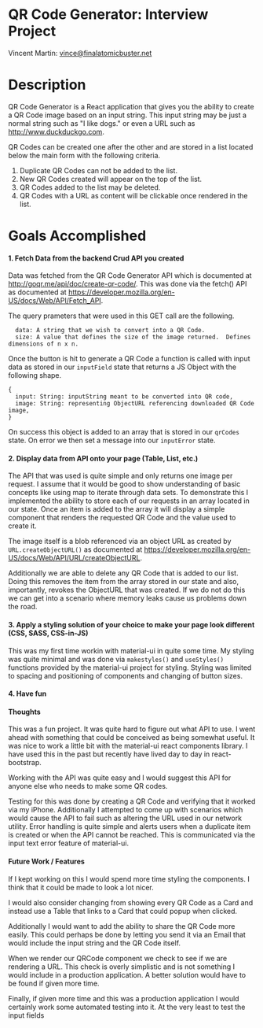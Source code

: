# QR Code Generator: Interview Project 
Vincent Martin: vince@finalatomicbuster.net

# Description
QR Code Generator is a React application that gives you the ability to create a QR Code image based on an input string.  This input string may be just a normal string such as "I like dogs." or even a URL such as http://www.duckduckgo.com.

QR Codes can be created one after the other and are stored in a list located below the main form with the following criteria.
1. Duplicate QR Codes can not be added to the list.
2. New QR Codes created will appear on the top of the list.
3. QR Codes added to the list may be deleted.
4. QR Codes with a URL as content will be clickable once rendered in the list.

# Goals Accomplished
#### 1. Fetch Data from the backend Crud API you created
Data was fetched from the QR Code Generator API which is documented at http://goqr.me/api/doc/create-qr-code/.  This was done via the fetch() API as documented at https://developer.mozilla.org/en-US/docs/Web/API/Fetch_API.

The query prameters that were used in this GET call are the following.
```
  data: A string that we wish to convert into a QR Code.
  size: A value that defines the size of the image returned.  Defines dimensions of n x n.
```

Once the button is hit to generate a QR Code a function is called with input data as stored in our `inputField` state that returns a JS Object with the following shape.
```
{
  input: String: inputString meant to be converted into QR code,
  image: String: representing ObjectURL referencing downloaded QR Code image,
}
```

On success this object is added to an array that is stored in our `qrCodes` state.
On error we then set a message into our `inputError` state.

#### 2. Display data from API onto your page (Table, List, etc.)
The API that was used is quite simple and only returns one image per request.  I assume that it would be good to show understanding of basic concepts like using map to iterate through data sets.  To demonstrate this I implemented the ability to store each of our requests in an array located in our state.  Once an item is added to the array it will display a simple component that renders the requested QR Code and the value used to create it.

The image itself is a blob referenced via an object URL as created by `URL.createObjectURL()` as documented at https://developer.mozilla.org/en-US/docs/Web/API/URL/createObjectURL.

Additionally we are able to delete any QR Code that is added to our list.  Doing this removes the item from the array stored in our state and also, importantly, revokes the ObjectURL that was created.  If we do not do this we can get into a scenario where memory leaks cause us problems down the road.

#### 3. Apply a styling solution of your choice to make your page look different (CSS, SASS, CSS-in-JS)
This was my first time workin with material-ui in quite some time.  My styling was quite minimal and was done via `makestyles()` and `useStyles()` functions provided by the material-ui project for styling.  Styling was limited to spacing and positioning of components and changing of button sizes.

#### 4. Have fun
#### Thoughts
This was a fun project.  It was quite hard to figure out what API to use.  I went ahead with something that could be conceived as being somewhat useful.  It was nice to work a little bit with the material-ui react components library.  I have used this in the past but recently have lived day to day in react-bootstrap.  

Working with the API was quite easy and I would suggest this API for anyone else who needs to make some QR codes.

Testing for this was done by creating a QR Code and verifying that it worked via my iPhone.  Additionally I attempted to come up with scenarios which would cause the API to fail such as altering the URL used in our network utility.  Error handling is quite simple and alerts users when a duplicate item is created or when the API cannot be reached.  This is communicated via the input text error feature of material-ui.

#### Future Work / Features
If I kept working on this I would spend more time styling the components.  I think that it could be made to look a lot nicer.  

I would also consider changing from showing every QR Code as a Card and instead use a Table that links to a Card that could popup when clicked.  

Additionally I would want to add the ability to share the QR Code more easily.  This could perhaps be done by letting you send it via an Email that would include the input string and the QR Code itself.

When we render our QRCode component we check to see if we are rendering a URL.  This check is overly simplistic and is not something I would include in a production application.  A better solution would have to be found if given more time.

Finally, if given more time and this was a production application I would certainly work some automated testing into it.  At the very least to test the input fields
